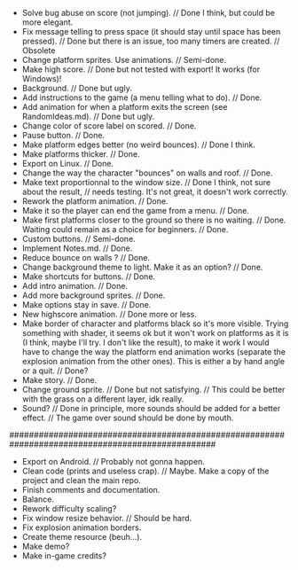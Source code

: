 - Solve bug abuse on score (not jumping). // Done I think, but could be more elegant.
- Fix message telling to press space (it should stay until space has been pressed). // Done 
	but there is an issue,	too many timers are created. // Obsolete
- Change platform sprites. Use animations. // Semi-done.
- Make high score. // Done but not tested with export! It works (for Windows)!
- Background. // Done but ugly.
- Add instructions to the game (a menu telling what to do). // Done.
- Add animation for when a platform exits the screen (see RandomIdeas.md). // Done but ugly.
- Change color of score label on scored. // Done.
- Pause button. // Done.
- Make platform edges better (no weird bounces). // Done I think.
- Make platforms thicker. // Done.
- Export on Linux. // Done.
- Change the way the character "bounces" on walls and roof. // Done.
- Make text proportionnal to the window size. // Done I think, not sure about the result, 
											// needs testing. It's not great, it doesn't work correctly.
- Rework the platform animation. // Done.
- Make it so the player can end the game from a menu. // Done.
- Make first platforms closer to the ground so there is no waiting. // Done.
	Waiting could remain as a choice for beginners. // Done.
- Custom buttons. // Semi-done.
- Implement Notes.md. // Done.
- Reduce bounce on walls ? // Done.
- Change background theme to light. Make it as an option? // Done.
- Make shortcuts for buttons. // Done.
- Add intro animation. // Done.
- Add more background sprites. // Done.
- Make options stay in save. // Done.
- New highscore animation. // Done more or less.
- Make border of character and platforms black so it's more visible. Trying something with shader,
	it seems ok but it won't work on platforms as it is
	(I think, maybe I'll try. I don't like the result),
	to make it work I would have to change the way the platform end animation works 
	(separate the explosion animation from the other ones).
	This is either a by hand angle or a quit. // Done?
- Make story. // Done.
- Change ground sprite. // Done but not satisfying. 
						// This could be better with the grass on a different layer, idk really.
- Sound? // Done in principle, more sounds should be added for a better effect.
		// The game over sound should be done by mouth.

##################################################################################################

- Export on Android. // Probably not gonna happen.
- Clean code (prints and useless crap). // Maybe. Make a copy of the project and clean the main repo.
- Finish comments and documentation.
- Balance.
- Rework difficulty scaling?
- Fix window resize behavior. // Should be hard.
- Fix explosion animation borders.
- Create theme resource (beuh...).
- Make demo?
- Make in-game credits?
